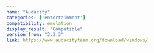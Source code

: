```yaml
---
name: "Audacity"
categories: ['entertainment']
compatibility: emulation
display_result: "Compatible"
version_from: "3.3.3"
link: https://www.audacityteam.org/download/windows/
---
```


